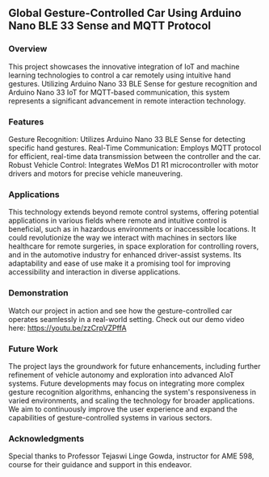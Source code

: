 ## Global Gesture-Controlled Car Using Arduino Nano BLE 33 Sense and MQTT Protocol

### Overview
This project showcases the innovative integration of IoT and machine learning technologies to control a car remotely using intuitive hand gestures. Utilizing Arduino Nano 33 BLE Sense for gesture recognition and Arduino Nano 33 IoT for MQTT-based communication, this system represents a significant advancement in remote interaction technology.

### Features
Gesture Recognition: Utilizes Arduino Nano 33 BLE Sense for detecting specific hand gestures.
Real-Time Communication: Employs MQTT protocol for efficient, real-time data transmission between the controller and the car.
Robust Vehicle Control: Integrates WeMos D1 R1 microcontroller with motor drivers and motors for precise vehicle maneuvering.

### Applications
This technology extends beyond remote control systems, offering potential applications in various fields where remote and intuitive control is beneficial, such as in hazardous environments or inaccessible locations. It could revolutionize the way we interact with machines in sectors like healthcare for remote surgeries, in space exploration for controlling rovers, and in the automotive industry for enhanced driver-assist systems. Its adaptability and ease of use make it a promising tool for improving accessibility and interaction in diverse applications.

### Demonstration
Watch our project in action and see how the gesture-controlled car operates seamlessly in a real-world setting. Check out our demo video here: 
https://youtu.be/zzCrpVZPffA

### Future Work
The project lays the groundwork for future enhancements, including further refinement of vehicle autonomy and exploration into advanced AIoT systems. Future developments may focus on integrating more complex gesture recognition algorithms, enhancing the system's responsiveness in varied environments, and scaling the technology for broader applications. We aim to continuously improve the user experience and expand the capabilities of gesture-controlled systems in various sectors.

### Acknowledgments
Special thanks to Professor Tejaswi Linge Gowda, instructor for AME 598, course for their guidance and support in this endeavor.
